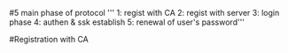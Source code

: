 

#5 main phase of protocol
'''
1: regist with CA
2: regist with server
3: login phase
4: authen & ssk establish
5: renewal of user's password'''

#Registration with CA
